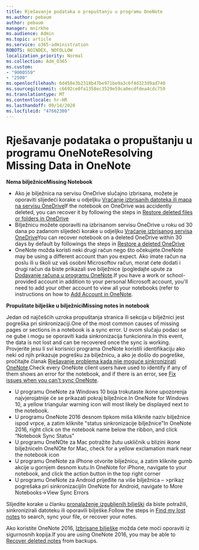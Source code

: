 ```yaml
---
title: Rješavanje podataka o propuštanju u programu OneNote
ms.author: pebaum
author: pebaum
manager: mnirkhe
ms.audience: Admin
ms.topic: article
ms.service: o365-administration
ROBOTS: NOINDEX, NOFOLLOW
localization_priority: Normal
ms.collection: Adm_O365
ms.custom:
- "9000559"
- "2500"
ms.openlocfilehash: 6d458e3b2318b47be971be9a3c6f4d323d9ad740
ms.sourcegitcommit: c6692ce0fa1358ec3529e59ca0ecdfdea4cdc759
ms.translationtype: MT
ms.contentlocale: hr-HR
ms.lasthandoff: 09/14/2020
ms.locfileid: "47662308"
---
```

# <a name="resolving-missing-data-in-onenote"></a><span data-ttu-id="cae3c-102">Rješavanje podataka o propuštanju u programu OneNote</span><span class="sxs-lookup"><span data-stu-id="cae3c-102">Resolving Missing Data in OneNote</span></span>

<span data-ttu-id="cae3c-103">**Nema bilježnice**</span><span class="sxs-lookup"><span data-stu-id="cae3c-103">**Missing Notebook**</span></span>

- <span data-ttu-id="cae3c-104">Ako je bilježnica na servisu OneDrive slučajno izbrisana, možete je oporaviti slijedeći korake u odjeljku [Vraćanje izbrisanih datoteka ili mapa na servisu OneDrive](https://support.office.com/article/949ada80-0026-4db3-a953-c99083e6a84f)</span><span class="sxs-lookup"><span data-stu-id="cae3c-104">If the notebook on OneDrive was accidently deleted, you can recover it by following the steps in [Restore deleted files or folders in OneDrive](https://support.office.com/article/949ada80-0026-4db3-a953-c99083e6a84f)</span></span>
- <span data-ttu-id="cae3c-105">Bilježnicu možete oporaviti na izbrisanom servisu OneDrive u roku od 30 dana po zadanom slijedeći korake u odjeljku [Vraćanje izbrisanog servisa OneDrive](https://docs.microsoft.com/onedrive/restore-deleted-onedrive)</span><span class="sxs-lookup"><span data-stu-id="cae3c-105">You can recover notebook on a deleted OneDrive within 30 days by default by followings the steps in [Restore a deleted OneDrive](https://docs.microsoft.com/onedrive/restore-deleted-onedrive)</span></span>
- <span data-ttu-id="cae3c-106">OneNote možda koristi neki drugi račun nego što očekujete.</span><span class="sxs-lookup"><span data-stu-id="cae3c-106">OneNote may be using a different account than you expect.</span></span> <span data-ttu-id="cae3c-107">Ako imate račun na poslu ili u školi uz vaš osobni Microsoftov račun, morat ćete dodati i drugi račun da biste prikazali sve bilježnice (pogledajte upute za [Dodavanje računa u programu OneNote](https://support.office.com/article/5afff855-54ee-47e4-a773-db048d4ac299).</span><span class="sxs-lookup"><span data-stu-id="cae3c-107">If you have a work or school-provided account in addition to your personal Microsoft account, you'll need to add your other account to view all your notebooks (refer to instructions on how to [Add Account in OneNote](https://support.office.com/article/5afff855-54ee-47e4-a773-db048d4ac299).</span></span>

<span data-ttu-id="cae3c-108">**Propuštate bilješke u bilježnici**</span><span class="sxs-lookup"><span data-stu-id="cae3c-108">**Missing notes in notebook**</span></span>

<span data-ttu-id="cae3c-109">Jedan od najčešćih uzroka propuštanja stranica ili sekcija u bilježnici jest pogreška pri sinkronizaciji.</span><span class="sxs-lookup"><span data-stu-id="cae3c-109">One of the most common causes of missing pages or sections in a notebook is a sync error.</span></span> <span data-ttu-id="cae3c-110">U ovom slučaju podaci se ne gube i mogu se oporaviti kada sinkronizacija funkcionira.</span><span class="sxs-lookup"><span data-stu-id="cae3c-110">In this event, the data is not lost and can be recovered once the sync is working.</span></span> <span data-ttu-id="cae3c-111">Provjerite jesu li svi korisnici programa OneNote koristili identifikaciju ako neki od njih prikazuje pogrešku za bilježnicu, a ako je došlo do pogreške, pročitajte članak [Rješavanje problema kada nije moguće sinkronizirati OneNote](https://support.office.com/article/299495ef-66d1-448f-90c1-b785a6968d45).</span><span class="sxs-lookup"><span data-stu-id="cae3c-111">Check every OneNote client users have used to identify if any of them shows an error for the notebook, and if there is an error, see [Fix issues when you can't sync OneNote](https://support.office.com/article/299495ef-66d1-448f-90c1-b785a6968d45).</span></span>

- <span data-ttu-id="cae3c-112">U programu OneNote za Windows 10 boja trokutaste ikone upozorenja najvjerojatnije će se prikazati pokraj bilježnice.</span><span class="sxs-lookup"><span data-stu-id="cae3c-112">In OneNote for Windows 10, a yellow triangular warning icon will most likely be displayed next to the notebook.</span></span>
- <span data-ttu-id="cae3c-113">U programu OneNote 2016 desnom tipkom miša kliknite naziv bilježnice ispod vrpce, a zatim kliknite "status sinkronizacije bilježnice"</span><span class="sxs-lookup"><span data-stu-id="cae3c-113">In OneNote 2016, right click on the notebook name below the ribbon, and click “Notebook Sync Status”</span></span>
- <span data-ttu-id="cae3c-114">U programu OneNOte za Mac potražite žutu uskličnik u blizini ikone bilježnice</span><span class="sxs-lookup"><span data-stu-id="cae3c-114">In OneNOte for Mac, check for a yellow exclamation mark near the notebook icon</span></span>
- <span data-ttu-id="cae3c-115">U programu OneNote za iPhone otvorite bilježnicu, a zatim kliknite gumb akcije u gornjem desnom kutu.</span><span class="sxs-lookup"><span data-stu-id="cae3c-115">In OneNote for iPhone, navigate to your notebook, and click the action button in the top right corner</span></span>
- <span data-ttu-id="cae3c-116">U programu OneNote za Android prijeđite na više bilježnica – >prikaz pogrešaka pri sinkronizaciji</span><span class="sxs-lookup"><span data-stu-id="cae3c-116">In OneNote for Android, navigate to More Notebooks->View Sync Errors</span></span>

<span data-ttu-id="cae3c-117">Slijedite korake u članku [pronalaženje izgubljenih bilješki](https://support.office.com/article/32cb2bd7-afe7-44d2-a711-398a88421287) da biste potražili, sinkronizirali datoteku ili oporavili bilješke.</span><span class="sxs-lookup"><span data-stu-id="cae3c-117">Follow the steps in [Find my lost notes](https://support.office.com/article/32cb2bd7-afe7-44d2-a711-398a88421287) to search, sync your file, or recover your notes.</span></span>

<span data-ttu-id="cae3c-118">Ako koristite OneNote 2016, [Izbrisane bilješke](https://support.office.com/article/32ed1036-74fd-4c21-bc28-033a486e6b14) možda ćete moći oporaviti iz sigurnosnih kopija.</span><span class="sxs-lookup"><span data-stu-id="cae3c-118">If you are using OneNote 2016, you may be able to [Recover deleted notes](https://support.office.com/article/32ed1036-74fd-4c21-bc28-033a486e6b14) from backups.</span></span>